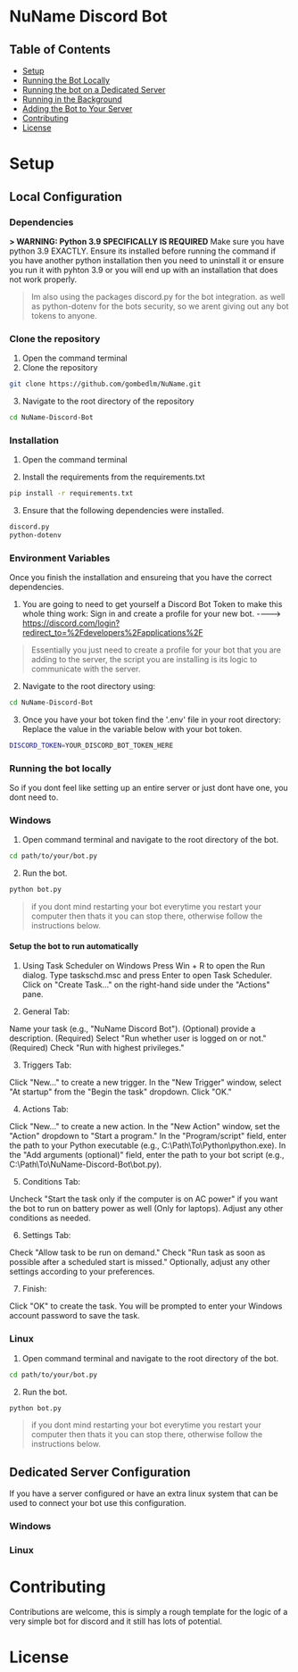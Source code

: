 # NuName Discord Bot

## Table of Contents
- [Setup](#setup)
- [Running the Bot Locally](#running-the-bot-locally)
- [Running the bot on a Dedicated Server](running-on-a-dedicated-server)
- [Running in the Background](#running-in-the-background)
- [Adding the Bot to Your Server](#adding-the-bot-to-your-server)
- [Contributing](#contributing)
- [License](#license)

# Setup
## Local Configuration

### Dependencies
**> WARNING: Python 3.9 SPECIFICALLY IS REQUIRED**
 Make sure you have python 3.9 EXACTLY. Ensure its installed before running the command if you have another python installation then you need to uninstall it or ensure you run it with pyhton 3.9 or you will end up with an installation that does not work properly.

 > Im also using the packages discord.py for the bot integration. as well as python-dotenv for the bots security, so we arent giving out any bot tokens to anyone.

### Clone the repository
1. Open the command terminal
2. Clone the repository
```bash
git clone https://github.com/gombedlm/NuName.git
```

3. Navigate to the root directory of the repository
```bash
cd NuName-Discord-Bot
```

### Installation
1. Open the command terminal 

2. Install the requirements from the requirements.txt
```bash
pip install -r requirements.txt
```

3. Ensure that the following dependencies were installed.
```bash
discord.py
python-dotenv
```

### Environment Variables
Once you finish the installation and ensureing that you have the correct dependencies.

1. You are going to need to get yourself a Discord Bot Token to make this whole thing work:
Sign in and create a profile for your new bot. ----> https://discord.com/login?redirect_to=%2Fdevelopers%2Fapplications%2F
> Essentially you just need to create a profile for your bot that you are adding to the server, the script you are installing is its logic to communicate with the server.
2. Navigate to the root directory using:
```bash
cd NuName-Discord-Bot
```

3. Once you have your bot token find the '.env' file in your root directory:
Replace the value in the variable below with your bot token.
```bash
DISCORD_TOKEN=YOUR_DISCORD_BOT_TOKEN_HERE
```

### Running the bot locally
So if you dont feel like setting up an entire server or just dont have one, you dont need to.
### Windows
1. Open command terminal and navigate to the root directory of the bot.
```bash
cd path/to/your/bot.py
```

2. Run the bot.
```bash
python bot.py
```
> if you dont mind restarting your bot everytime you restart your computer then thats it you can stop there,  otherwise follow the instructions below.

#### Setup the bot to run automatically
1. Using Task Scheduler on Windows
Press Win + R to open the Run dialog.
Type taskschd.msc and press Enter to open Task Scheduler.
Click on "Create Task..." on the right-hand side under the "Actions" pane.


2. General Tab:

Name your task (e.g., "NuName Discord Bot").
(Optional) provide a description.
(Required) Select "Run whether user is logged on or not."
(Required) Check "Run with highest privileges."

3. Triggers Tab:

Click "New..." to create a new trigger.
In the "New Trigger" window, select "At startup" from the "Begin the task" dropdown.
Click "OK."

4. Actions Tab:

Click "New..." to create a new action.
In the "New Action" window, set the "Action" dropdown to "Start a program."
In the "Program/script" field, enter the path to your Python executable (e.g., C:\Path\To\Python\python.exe).
In the "Add arguments (optional)" field, enter the path to your bot script (e.g., C:\Path\To\NuName-Discord-Bot\bot.py).

5. Conditions Tab:

Uncheck "Start the task only if the computer is on AC power" if you want the bot to run on battery power as well (Only for laptops).
Adjust any other conditions as needed.

6. Settings Tab:

Check "Allow task to be run on demand."
Check "Run task as soon as possible after a scheduled start is missed."
Optionally, adjust any other settings according to your preferences.


7. Finish:

Click "OK" to create the task.
You will be prompted to enter your Windows account password to save the task.

### Linux
1. Open command terminal and navigate to the root directory of the bot.
```bash
cd path/to/your/bot.py
```

2. Run the bot.
```bash
python bot.py
```
> if you dont mind restarting your bot everytime you restart your computer then thats it you can stop there,  otherwise follow the instructions below.

## Dedicated Server Configuration
If you have a server configured or have an extra linux system that can be used to connect your bot use this configuration.

### Windows
### Linux

# Contributing
Contributions are welcome, this is simply a rough template for the logic of a very simple bot for discord and it still has lots of potential.

# License 
